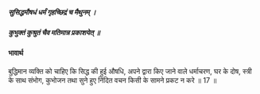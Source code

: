 ##### सुसिद्धमौषधं धर्मं गृहच्छिद्रं च मैथुनम् ।
##### कुभुक्तं कुश्रुतं चैव मतिमान्न प्रकाशयेत् ॥

#### भावार्थ

बुद्धिमान व्यक्ति को चाहिए कि सिद्ध की हुई औषधि, अपने द्वारा किए जाने वाले धर्माचरण, घर के दोष, स्त्री के साथ संभोग, कुभोजन तथा सुने हुए निंदित वचन किसी के सामने प्रकट न करे ॥ 17 ॥